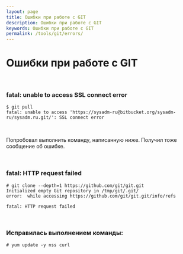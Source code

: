 ```yaml
---
layout: page
title: Ошибки при работе с GIT
description: Ошибки при работе с GIT
keywords: Ошибки при работе с GIT
permalink: /tools/git/errors/
---
```


# Ошибки при работе с GIT

<br/>

### fatal: unable to access SSL connect error

    $ git pull
    fatal: unable to access 'https://sysadm-ru@bitbucket.org/sysadm-ru/sysadm.ru.git/': SSL connect error

<br/>

Попробовал выполнить команду, написанную ниже. Получил тоже сообщение об ошибке.

<br/>

### fatal: HTTP request failed

    # git clone --depth=1 https://github.com/git/git.git
    Initialized empty Git repository in /tmp/git/.git/
    error:  while accessing https://github.com/git/git.git/info/refs

    fatal: HTTP request failed

<br/>

### Исправилась выполнением команды:

    # yum update -y nss curl
